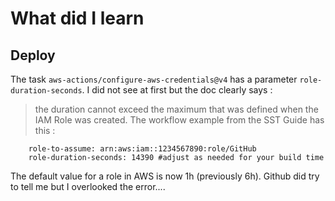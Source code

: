 # What did I learn

## Deploy 
The task `aws-actions/configure-aws-credentials@v4` has a parameter `role-duration-seconds`. I did not see at first but the doc clearly says :
> the duration cannot exceed the maximum that was defined when the IAM Role was created.
The workflow example from the SST Guide has this : 
```
    role-to-assume: arn:aws:iam::1234567890:role/GitHub
    role-duration-seconds: 14390 #adjust as needed for your build time
```

The default value for a role in AWS is now 1h (previously 6h). Github did try to tell me but I overlooked the error....
